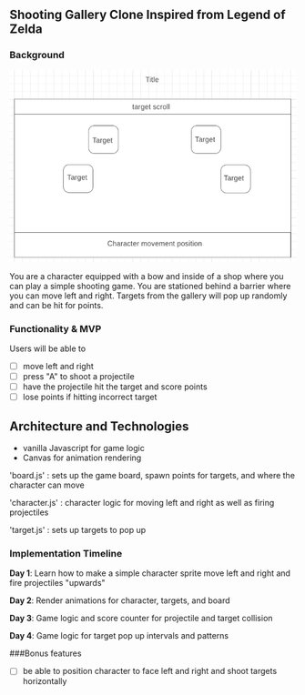 ## Shooting Gallery Clone Inspired from Legend of Zelda

### Background

![wireframe](./wireframe.png)

You are a character equipped with a bow and inside of a shop where
you can play a simple shooting game. You are stationed behind a barrier
where you can move left and right. Targets from the gallery will pop
up randomly and can be hit for points.

### Functionality & MVP

Users will be able to

- [ ] move left and right
- [ ] press "A" to shoot a projectile
- [ ] have the projectile hit the target and score points
- [ ] lose points if hitting incorrect target

## Architecture and Technologies
- vanilla Javascript for game logic
- Canvas for animation rendering

'board.js' : sets up the game board, spawn points for targets, and
where the character can move

'character.js' : character logic for moving left and right as well as
firing projectiles

'target.js' : sets up targets to pop up

### Implementation Timeline
**Day 1**:
Learn how to make a simple character sprite move left and right
and fire projectiles "upwards"

**Day 2**:
Render animations for character, targets, and board

**Day 3**:
Game logic and score counter for projectile and target collision

**Day 4**:
Game logic for target pop up intervals and patterns

###Bonus features
- [ ] be able to position character to face left and right and shoot
targets horizontally
